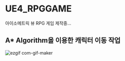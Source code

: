 # UE4_RPGGAME
아이소메트릭 뷰 RPG 게임 제작중...

## A* Algorithm을 이용한 캐릭터 이동 작업
![ezgif com-gif-maker](https://user-images.githubusercontent.com/77636255/203097012-78140712-63c3-4380-986d-3577b03dc844.gif)
